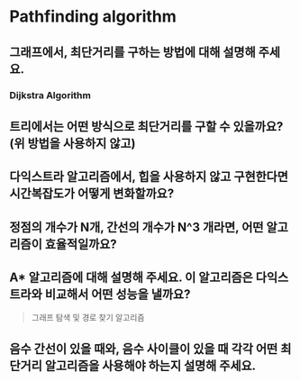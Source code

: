 # Pathfinding algorithm

## 그래프에서, 최단거리를 구하는 방법에 대해 설명해 주세요.

### Dijkstra Algorithm


## 트리에서는 어떤 방식으로 최단거리를 구할 수 있을까요? (위 방법을 사용하지 않고)

## 다익스트라 알고리즘에서, 힙을 사용하지 않고 구현한다면 시간복잡도가 어떻게 변화할까요?

## 정점의 개수가 N개, 간선의 개수가 N^3 개라면, 어떤 알고리즘이 효율적일까요?

## A\* 알고리즘에 대해 설명해 주세요. 이 알고리즘은 다익스트라와 비교해서 어떤 성능을 낼까요?

> 그래프 탐색 및 경로 찾기 알고리즘


## 음수 간선이 있을 때와, 음수 사이클이 있을 때 각각 어떤 최단거리 알고리즘을 사용해야 하는지 설명해 주세요.
